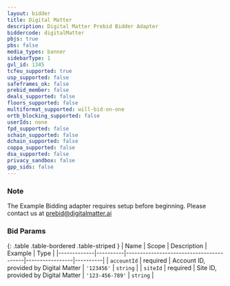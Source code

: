 ```yaml
---
layout: bidder
title: Digital Matter
description: Digital Matter Prebid Bidder Adapter
biddercode: digitalMatter
pbjs: true
pbs: false
media_types: banner
sidebarType: 1
gvl_id: 1345
tcfeu_supported: true
usp_supported: false
safeframes_ok: false
prebid_member: false
deals_supported: false
floors_supported: false
multiformat_supported: will-bid-on-one
ortb_blocking_supported: false
userIds: none
fpd_supported: false
schain_supported: false
dchain_supported: false
coppa_supported: false
dsa_supported: false
privacy_sandbox: false
gpp_sids: false
---
```


### Note

The Example Bidding adapter requires setup before beginning. Please contact us at <prebid@digitalmatter.ai>

### Bid Params

{: .table .table-bordered .table-striped }
| Name        | Scope    | Description                             | Example         | Type     |
|-------------|----------|-----------------------------------------|-----------------|----------|
| `accountId` | required |  Account ID, provided by Digital Matter | `'123456'`      | `string` |
| `siteId`    | required |  Site ID, provided by Digital Matter    | `'123-456-789'` | `string` |
